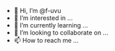- 👋 Hi, I’m @f-uvu
- 👀 I’m interested in ...
- 🌱 I’m currently learning ...
- 💞️ I’m looking to collaborate on ...
- 📫 How to reach me ...

<!---
f-uvu/f-uvu is a ✨ special ✨ repository because its `README.md` (this file) appears on your GitHub profile.
You can click the Preview link to take a look at your changes.
--->

